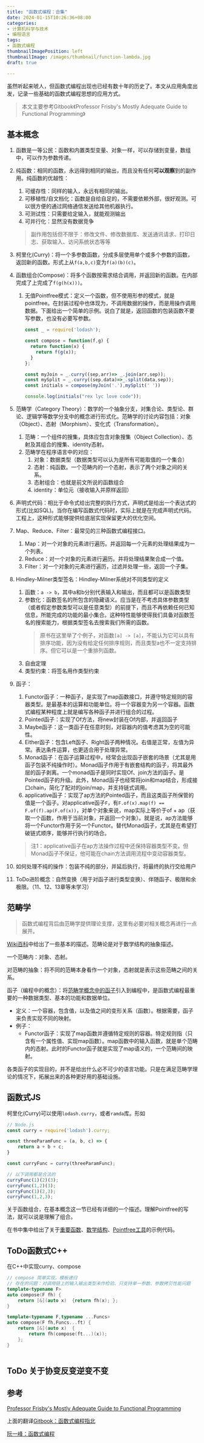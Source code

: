 ```yaml
---
title: "函数式编程：合集"
date: 2024-01-15T10:26:36+08:00
categories:
- 计算机科学与技术
- 编程语言
tags:
- 函数式编程
thumbnailImagePosition: left
thumbnailImage: /images/thumbnail/function-lambda.jpg
draft: true

---
```

虽然听起来唬人，但函数式编程出现也已经有数十年的历史了。本文从应用角度出发，记录一些基础的函数式编程思想的应用方式。
<!--more-->

> 本文主要参考Gitbook《Professor Frisby's Mostly Adequate Guide to Functional Programming》

## 基本概念
1. 函数是一等公民：函数和内置类型变量、对象一样，可以存储到变量，数组中，可以作为参数传递。
2. 纯函数：相同的函数，永远得到相同的输出，而且没有任何**可以观察**到的副作用。纯函数的优越性：
    1. 可缓存性：同样的输入，永远有相同的输出。
    2. 可移植性/自文档化：函数是自给自足的，不需要依赖外部，很好观测。可以很方便的通过网络通信发送给其他机器执行。
    3. 可测试性：只需要给定输入，就能观测输出
    4. 可并行化：显然没有数据竞争 
    > 副作用包括但不限于：修改文件、修改数据库、发送通讯请求、打印日志、获取输入、访问系统状态等等
3. 柯里化(Curry)：将一个多参数函数，分成多层使用单个或多个参数的函数，返回新的函数。形式上从```f(a,b,c)```变为```f(a)(b)(c)```。
4. 函数组合(Compose)：将多个函数按需求结合调用，并返回新的函数。在内部完成了上完成了```f(g(h(x)))```。
    1. 无值Pointfree模式：定义一个函数，但不使用形参的模式，就是pointfree。在封装过程中也体现为，不调用数据的操作，而是用操作调用数据。下面给出一个简单的示例。说白了就是，返回函数的包装函数不要写参数，也没有必要写参数。
        ```js
        const _ = require('lodash');

        const compose = function(f,g) {
          return function(x) {
            return f(g(x));
          }
        };

        const myJoin = _.curry((sep,arr)=> _.join(arr,sep));
        const mySplit = _.curry((sep,data)=>_.split(data,sep));
        const initials = compose(myJoin('.'),mySplit(' '))

        console.log(initials("rex lyc love code"));
        ```
5. 范畴学（Category Theory）：数学的一个抽象分支，对集合论、类型论、群论、逻辑学等数学分支中的概念进行形式化。范畴学的讨论内容包括：对象（Object）、态射（Morphism）、变化式（Transformation）。
    1. 范畴：一个组件的搜集，具体应包含对象搜集（Object Collection）、态射及其组合的搜集、identity态射。
    2. 范畴学在程序语言中的对应：
        1. 对象：数据类型（数据类型可以认为是所有可能取值的一个集合）
        2. 态射：纯函数。一个范畴内的一个态射，表示了两个对象之间的关系。
        3. 态射组合：也就是前文所说的函数组合
        4. identity：单位元（接收输入并原样返回）
6. 声明式代码：相比于命令式给出完整的执行方式，声明式是给出一个表达式的形式(比如SQL)。当你在编写函数式代码时，实际上就是在完成声明式代码。工程上，这种形式能够提供给底层实现保留更大的优化空间。
7. Map、Reduce、Filter：最常见的三种函数式编程接口。
    1. Map：对一个对象的元素进行遍历。并返回每一个元素的处理结果成为一个列表。
    1. Reduce：对一个对象的元素进行遍历。并将处理结果聚合成一个值。
    2. Filter：对一个对象的元素进行遍历，过滤并处理一些，返回一个子集。
8. Hindley-Milner类型签名：Hindley-Milner系统对不同类型的定义
    1. 函数：```a -> b```，其中a和b分别代表输入和输出，而且都可以是函数类型
    2. 参数化：函数签名的所包含的隐藏语义。应当是在不考虑具体参数类型（或者假定参数类型可以是任意类型）的前提下，而且不再依赖任何已知信息，所能完成的功能的最小集合。这种特性能够使得我们具备对函数签名的搜索能力，根据类型签名去搜索我们所需的函数。
        > 原书在这里举了个例子，对函数```[a] -> [a]```，不能认为它可以具有排序功能，因为没有给定任何排序规则，而且类型a也不一定支持排序。但它可以是一个重排列函数。
    3. 自由定理
    4. 类型约束：将签名用作类型约束
8. 函子：
    1. Functor函子：一种函子，是实现了map函数接口，并遵守特定规则的容器类型。是最基本的运算和功能单位。将一个容器变为另一个容器。函数式编程某种程度上就是编写各种函子并进行组合的过程。
    1. Pointed函子：实现了Of方法，将new封装在Of内部，并返回函子
    1. Maybe函子：这一类函子在任意时刻，对容器内的值考虑其为空的可能性。
    1. Either函子：包含Left函子、Right函子两种情况。右值是正常，左值为异常。表达条件运算，也更适合用于处理异常。
    2. Monad函子：在函子运算过程中，经常会出现函子嵌套的场景（尤其是用函子包装不纯操作时）。Monad函子作用于有嵌套结构的函子，将其最外层的函子剥离。一个monad函子是同时实现Of、join方法的函子。是Pointed函子的升级。此外，Monad函子也经常将join和map结合，形成接口chain，简化了配对的join/map，并支持链式调用。
    3. applicative函子：实现了ap方法的Pointed函子，而且这类函子所保管的值是一个函子。对applicative函子```F```，有```F.of(x).map(f) == F.of(f).ap(F.of(x))```，对单个对象来说，map实际上等价于of + ap（获取一个函数，作用于当前对象，并返回一个对象）。就是说，ap方法能够将一个Functor作用于另一个Functor。替代Monad函子，尤其是在希望打破链式顺序，能够并行执行的场合。
    
    > 注1：applicative函子在ap方法操作过程中还保持容器类型不变。但Monad函子不保证，他可能在chain方法调用流程中变动容器类型。
9. 如何处理不纯的操作：包装不纯的部分，并延后执行，将最终的执行交给用户
10. ToDo进阶概念：自然变换（用于对函子进行类型变换）、伴随函子、极限和余极限。（11、12、13章等未学习）

## 范畴学
> 函数式编程背后由范畴学提供理论支撑，这里有必要对相关概念再进行一点展开。

[Wiki百科](https://zh.wikipedia.org/wiki/%E8%8C%83%E7%95%B4%E8%AE%BA)中给出了一些基本的描述。范畴论是对于数学结构的抽象描述。

一个范畴内：对象、态射。

对范畴的抽象：将不同的范畴本身看作一个对象，态射就是表示这些范畴之间的关系。


函子（编程中的概念）：将[范畴学概念中的函子](https://zh.wikipedia.org/wiki/%E5%87%BD%E5%AD%90)引入到编程中，是函数式编程最重要的一种数据类型、基本的功能和数据单位。
- 定义：一个容器，包含值，以及值之间的变形关系（函数）。根据需要，函子来负责实现不同的映射。
- 例子：
    - Functor函子：实现了map函数并遵循特定规则的容器。特定规则指（只含有一个属性值、实现map函数）。map函数中的输入函数，就是单个范畴内的态射。此时的Functor函子就是实现了map语义的，一个范畴间的映射。


各类函子的实现目的，并不是给出什么必不可少的语言功能。只是在满足范畴学理论的情况下，拓展出来的各种更好用的基础设施。
<!-- 插入图片？ -->

## 函数式JS
柯里化(Curry)可以使用```lodash.curry```，或者```ramda```库。形如
```js
// Node.js
const curry = require('lodash').curry;

const threeParamFunc = (a, b, c) => {
    return a + b + c;
}

const curryFunc = curry(threeParamFunc);

// 以下调用都是合法的
curryFunc(1)(2)(3);
curryFunc(1,2)(3);
curryFunc(1)(2,3);
curryFunc(1,2,3);
```

关于函数组合，在基本概念这一节已经有详细的一个描述。理解Pointfree的写法，就可以说是理解了组合。

在书中集中给出了关于[重要函数](https://mostly-adequate.gitbook.io/mostly-adequate-guide/appendix_a)、[数学结构](https://mostly-adequate.gitbook.io/mostly-adequate-guide/appendix_b)、[Pointfree工具](https://mostly-adequate.gitbook.io/mostly-adequate-guide/appendix_c)的示例代码。


## ToDo函数式C++
在C++中实现curry、compose
```cpp
// compose 简单实现，模板递归
// 存在的问题：对调用链上的输入输出类型未作检验、只支持单一参数、参数拷贝性能问题
template<typename F>
auto compose(F fh) {
	return [&](auto x)  {return fh(x); };
}

template<typename F,typename ...Funcs>
auto compose(F fh,Funcs...ft) {
	return [&](auto x)  {
		return fh(compose(ft...)(x));
	};
}



```


## ToDo 关于协变反变逆变不变

## 参考
[Professor Frisby's Mostly Adequate Guide to Functional Programming](https://mostly-adequate.gitbook.io/mostly-adequate-guide/)

上面的翻译[Gitbook：函数式编程指北](https://llh911001.gitbooks.io/mostly-adequate-guide-chinese/content/)

[阮一峰：函数式编程](https://www.ruanyifeng.com/blog/2017/02/fp-tutorial.html)